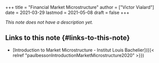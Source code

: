 +++
title = "Financial Market Microstructure"
author = ["Victor Vialard"]
date = 2021-03-29
lastmod = 2021-05-08
draft = false
+++

_This note does not have a description yet._

## Links to this note {#links-to-this-note}

- [Introduction to Market Microstructure - Institut Louis Bachelier]({{< relref "paulbessonIntroductionMarketMicrostructure2020" >}})
